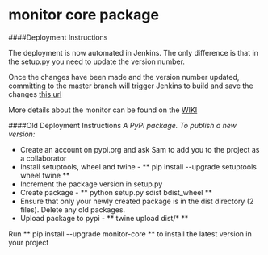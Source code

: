 # monitor core package

####Deployment Instructions

The deployment is now automated in Jenkins. The only difference is that in the setup.py you need to update the version
number. 

Once the changes have been made and the version number updated, committing to the master branch will trigger Jenkins to 
build and save the changes [this url](https://pypipackages.tif-plc.eu/simple/)

More details about the monitor can be found on the [WIKI](http://devwiki.tif-it.co.uk/product-documentation/monitor/)

####Old Deployment Instructions
_A PyPi package. To publish a new version:_

* Create an account on pypi.org and ask Sam to add you to the project as a collaborator
* Install setuptools, wheel and twine - ** pip install --upgrade setuptools wheel twine **
* Increment the package version in setup.py
* Create package - ** python setup.py sdist bdist_wheel **
* Ensure that only your newly created package is in the dist directory (2 files). Delete any old packages.
* Upload package to pypi - ** twine upload dist/* **

Run ** pip install --upgrade monitor-core ** to install the latest version in your project